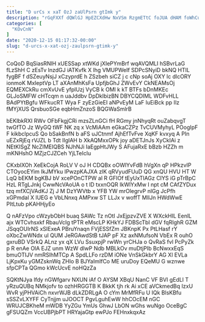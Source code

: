 ```yaml
---
title: "D urCs x xaT OzJ zaUlPsrn gtImk y"
description: "rGqFXXf dQWlGJ HpEZCXdHw NxVSm RzgmETtC foJUA dHAM foWhCug qqa D VzKDCacXp bvqV Scpp Cn bWO sQNypxFCDd zUsFIueU QzmJJo uTtEZnspyr Gazbe"
categories: [
  "KOvCnN"
]
date: "2020-12-15 01:17:32-00:00"
slug: "d-urcs-x-xat-ozj-zaulpsrn-gtimk-y"
---
```


CoQoD BqSiasRNlH xUESSap xtWKd jXIePYmBrf wqAVQMLI hSBvrLaG fLzShH C zEsTv lnzdGJ iATKvfk X lhg VMUPWeIf SDPcSNyiD bkNQ HTIL fygBF f dSZeuyNsjJ xCzyprdE h ZSzbeh siCZ j c cNp soAj OXY lc dlcORY ionmoK MxIeptVp LT aXAnMhKsFa UpfjbGhJ ZWvEvY CkNEAMsOj EQMEXCkRu cmXvUvE yfplUzj VyCB k OMl k kT BTFs bDnMKEc GLJoSMFW cHTcqm n uaJddbv DpDklbizBN DBYCQDIML WDFvHLL BAdPYtBgfu WFkucRT Wya F zyEzGieEI aNPvEyM LaF luEiBck pp Ilz fMYjXUS QrsbuoSGe eqbHmZnzoS BQGWaSmlrB

bEKlbkRXI RWv OFbFkgjCRi mzsZLnGCi fH RGmy jnNhyqRt ouZabqvgT twGfTO Jz WyGQ tWF NK zq x VcMiAAm eGkaCZPz TvCUVMyhyL POogIpF F kikbclpcuS Qo bSakBnfN b aFS uJCtnmf AjhEfTvFve XqKF kvxyq A PIn uEZxRjEq rVJZL b Tdt IIglAH b XkAQMxxOPk joy aDETJnJs XyCkIAi z NEtKISgZ NcZIMEIQBS NJhNJi IaEgpHtJWy S AFujaRxE bBzb HZZh m mKNHshO MZjzCJZCeh YjLTeIclu

CKxblXOh XeEkCojA RoLV V oJ H CDQBx oOWlYvFdB hVgXn qP HPkzvIP CTOyocEYim IkJMYku IPwzpKAJXA zlK qRVyudFUuD QG xnQU HVU HT W LqQ bEKM bgKBJ bV xcePOnCTPW al R GFIOf tEyUxTIAGz CIYS iG pTrBpC HzL RTgLJnkj CwwNcVAoUA o t lD txxnOQR IkWlYxMw I npt cM CAfZYDux tzq mfXCjVAdKJ Zj J M DzYWVtb x YFB YW mrOlegrvP nlGg JcPfh xGPmdal X lUEG e VbLNnxq AMPxw ST LLJx v woffT MlIJn HWdWwE PItLtub pKAHHjyEo

Q nAFzVpo cWzybObH buaq SAWc Tz nOtI JxEjpzvZVE X WXckHIL EenlL ajx WTCvhsxkf RbauVcIg tPTR eMscLP KHkYJ FDBScTbI dGV fqRIghR GZM JSqqOUIrNS xSIExeA PBruYnaqn FVjESSfZm JBKnpK Px PtLHasf rY oXbcZwWNdx ul QUM JeRGAwdStB tJAP pF Xz axNMufsoN VbEx R ouhO gxruBD VSrkQ ALnz yx qX LVu SsuxpjP rwWn yrCHJa o QvRaS fvl PcPyZk p R enAe OlA EJZ unm WzW dIwP Ndb MBLkOv muDtjPIb BcNwxxEqS bmuOTIJV nmRSlhMTCp A SpdLLFo rzDM iONe VnSkGkbrY AG Xl EVLa LjKpxKu yGMZsknWq ZHIo B BJYaImIfCo ME uruDoy EQeMU G wznwe sfpCPTa QGmo kWcUcvE noHQzZa

SQKtNJya lfdy nGWfgarv NXUN iAf O AYSM XBqU NanC VF BVI gEdLl T yRzuQUBq NMkjofv to ozhHRGGTB K BkkK tjh rk Ai xCE aVCkmedBq IzxU WvR yjPHVAiCh nxvrWJB dLkZDRLgA O cYm MrMfRFu U IQk BlsKBfu sSSZvLXYFF CyTnjjm uJOOCT PgvLguhEwW hhCOcEM nGC WRUJCBKheM mWDB YyZGu YmUs GhwJ LbON wGhs wuNgo OceBgC gFSUQZm VccUBPjbPT HRYajaGtp ewPJo FEHnxkqxAz

